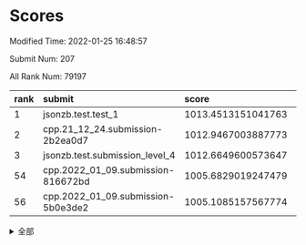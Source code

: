 # Scores

Modified Time: 2022-01-25 16:48:57

Submit Num: 207

All Rank Num: 79197

| rank |               submit               |       score        |       sigma        | pk_num |
| :--- | :--------------------------------- | :----------------- | :----------------- | :----- |
| 1    | jsonzb.test.test_1                 | 1013.4513151041763 | 0.8007526926766553 | 1533   |
| 2    | cpp.21_12_24.submission-2b2ea0d7   | 1012.9467003887773 | 0.7956699376122872 | 1538   |
| 3    | jsonzb.test.submission_level_4     | 1012.6649600573647 | 0.7919946332366251 | 1527   |
| 54   | cpp.2022_01_09.submission-816672bd | 1005.6829019247479 | 0.7368301369111044 | 1531   |
| 56   | cpp.2022_01_09.submission-5b0e3de2 | 1005.1085157567774 | 0.7319769954697498 | 1529   |


<details>
<summary>全部</summary>

| rank |                 submit                 |       score        |       sigma        | pk_num |
| :--- | :------------------------------------- | :----------------- | :----------------- | :----- |
| 1    | jsonzb.test.test_1                     | 1013.4513151041763 | 0.8007526926766553 | 1533   |
| 2    | cpp.21_12_24.submission-2b2ea0d7       | 1012.9467003887773 | 0.7956699376122872 | 1538   |
| 3    | jsonzb.test.submission_level_4         | 1012.6649600573647 | 0.7919946332366251 | 1527   |
| 4    | gobigger.level_3.submission_level_3_43 | 1011.798006552316  | 0.7833343055500462 | 1531   |
| 5    | gobigger.level_3.submission_level_3_41 | 1011.6935456269385 | 0.7854568458455335 | 1529   |
| 6    | gobigger.level_3.submission_level_3_33 | 1011.5830313183338 | 0.7910559158223552 | 1527   |
| 7    | gobigger.level_3.submission_level_3_21 | 1011.4058206359093 | 0.7741967056262457 | 1525   |
| 8    | gobigger.level_3.submission_level_3_30 | 1011.1477710917906 | 0.7725333738424014 | 1529   |
| 9    | gobigger.level_3.submission_level_3_47 | 1011.0935912484288 | 0.753802996824141  | 1532   |
| 10   | gobigger.level_3.submission_level_3_5  | 1011.0499475852841 | 0.7841047080729725 | 1536   |
| 11   | gobigger.level_3.submission_level_3_2  | 1011.0434369831678 | 0.767455161733197  | 1529   |
| 12   | gobigger.level_3.submission_level_3_44 | 1011.033620754654  | 0.7787301314859885 | 1531   |
| 13   | gobigger.level_3.submission_level_3_12 | 1010.990102561386  | 0.7746557267288494 | 1532   |
| 14   | gobigger.level_3.submission_level_3_18 | 1010.9531137451172 | 0.7690442025278026 | 1529   |
| 15   | gobigger.level_3.submission_level_3_39 | 1010.8412278973541 | 0.763093044834861  | 1530   |
| 16   | gobigger.level_3.submission_level_3_10 | 1010.6805289736136 | 0.7780070194016544 | 1536   |
| 17   | gobigger.level_3.submission_level_3_3  | 1010.6060603504894 | 0.7738791829531338 | 1532   |
| 18   | gobigger.level_3.submission_level_3_37 | 1010.5816410123416 | 0.7669847336121061 | 1530   |
| 19   | gobigger.level_3.submission_level_3_6  | 1010.5665177592434 | 0.7514242400622255 | 1529   |
| 20   | gobigger.level_3.submission_level_3_35 | 1010.3841622696689 | 0.7823296131474596 | 1531   |
| 21   | gobigger.level_3.submission_level_3_29 | 1010.3562193361015 | 0.7442129574715267 | 1537   |
| 22   | gobigger.level_3.submission_level_3_27 | 1010.2365236999665 | 0.7777378536524325 | 1533   |
| 23   | gobigger.level_3.submission_level_3_42 | 1010.2334033000094 | 0.7589510239902592 | 1531   |
| 24   | gobigger.level_3.submission_level_3_24 | 1010.2088038737505 | 0.7595999361126845 | 1530   |
| 25   | gobigger.level_3.submission_level_3_4  | 1010.1824912473185 | 0.7523258789279004 | 1529   |
| 26   | gobigger.level_3.submission_level_3_9  | 1010.1417475801575 | 0.7782249420946457 | 1530   |
| 27   | gobigger.level_3.submission_level_3_46 | 1010.1185583674893 | 0.7565474635934625 | 1530   |
| 28   | gobigger.level_3.submission_level_3_28 | 1010.0857745148503 | 0.7604059345670403 | 1532   |
| 29   | gobigger.level_3.submission_level_3_1  | 1010.0760560802328 | 0.7455525616428765 | 1529   |
| 30   | gobigger.level_3.submission_level_3_25 | 1010.0670026658916 | 0.7322020371659307 | 1531   |
| 31   | gobigger.level_3.submission_level_3_26 | 1010.0400016905164 | 0.7519970422245376 | 1531   |
| 32   | gobigger.level_3.submission_level_3_49 | 1010.0078807579047 | 0.747191949984995  | 1529   |
| 33   | gobigger.level_3.submission_level_3_23 | 1009.9933874419787 | 0.780093191010612  | 1531   |
| 34   | gobigger.level_3.submission_level_3_38 | 1009.9435509240866 | 0.7562653558792946 | 1529   |
| 35   | gobigger.level_3.submission_level_3_14 | 1009.8897068786727 | 0.7306019093207755 | 1527   |
| 36   | gobigger.level_3.submission_level_3_40 | 1009.8249694620039 | 0.7499462460835696 | 1532   |
| 37   | gobigger.level_3.submission_level_3_31 | 1009.8151736889422 | 0.7526669817808979 | 1536   |
| 38   | gobigger.level_3.submission_level_3_19 | 1009.7965406472093 | 0.7519379007025536 | 1531   |
| 39   | gobigger.level_3.submission_level_3_7  | 1009.7869746267944 | 0.7611196929285058 | 1531   |
| 40   | gobigger.level_3.submission_level_3_13 | 1009.7852500832208 | 0.7680725725396869 | 1532   |
| 41   | gobigger.level_3.submission_level_3_48 | 1009.509735263198  | 0.7823743879814551 | 1528   |
| 42   | gobigger.level_3.submission_level_3_0  | 1009.5075501214138 | 0.7623167523060581 | 1533   |
| 43   | gobigger.level_3.submission_level_3_22 | 1009.387061541588  | 0.7501881365353175 | 1531   |
| 44   | gobigger.level_3.submission_level_3_34 | 1009.2120607402577 | 0.7670672280401256 | 1536   |
| 45   | gobigger.level_3.submission_level_3_16 | 1009.1126154380815 | 0.7591340623697806 | 1526   |
| 46   | gobigger.level_3.submission_level_3_36 | 1008.9545783337749 | 0.7295197873925396 | 1529   |
| 47   | gobigger.level_3.submission_level_3_8  | 1008.847691964538  | 0.7429586783874788 | 1529   |
| 48   | gobigger.level_3.submission_level_3_15 | 1008.8008743824299 | 0.7463832902223665 | 1529   |
| 49   | gobigger.level_3.submission_level_3_11 | 1008.7351591940725 | 0.7432960121160201 | 1525   |
| 50   | gobigger.level_3.submission_level_3_32 | 1008.5808671066533 | 0.7632650044144368 | 1527   |
| 51   | gobigger.level_3.submission_level_3_20 | 1008.49399360064   | 0.7308940292848117 | 1536   |
| 52   | gobigger.level_3.submission_level_3_17 | 1008.1714457067757 | 0.7428395944393683 | 1530   |
| 53   | gobigger.level_3.submission_level_3_45 | 1008.0953433986833 | 0.7362192164081904 | 1533   |
| 54   | cpp.2022_01_09.submission-816672bd     | 1005.6829019247479 | 0.7368301369111044 | 1531   |
| 55   | gobigger.level_1.submission_level_1_40 | 1005.3885673853853 | 0.73458118089872   | 1534   |
| 56   | cpp.2022_01_09.submission-5b0e3de2     | 1005.1085157567774 | 0.7319769954697498 | 1529   |
| 57   | gobigger.level_1.submission_level_1_46 | 1005.0964070986108 | 0.716522435498141  | 1528   |
| 58   | gobigger.level_1.submission_level_1_49 | 1004.6279693525013 | 0.7208420217853678 | 1528   |
| 59   | gobigger.level_1.submission_level_1_3  | 1004.5567032077811 | 0.7272419098281773 | 1527   |
| 60   | gobigger.level_1.submission_level_1_25 | 1004.5380693697222 | 0.7175866186421115 | 1529   |
| 61   | gobigger.level_1.submission_level_1_28 | 1004.4823638212447 | 0.7198636135822932 | 1528   |
| 62   | gobigger.level_1.submission_level_1_36 | 1004.4201818069105 | 0.733546855059064  | 1523   |
| 63   | gobigger.level_1.submission_level_1_10 | 1004.3231775999184 | 0.7171044730484666 | 1527   |
| 64   | gobigger.level_1.submission_level_1_21 | 1004.2905288980198 | 0.7199228915054715 | 1534   |
| 65   | gobigger.level_1.submission_level_1_31 | 1004.281206240279  | 0.7374734370687821 | 1531   |
| 66   | gobigger.level_1.submission_level_1_26 | 1004.1621019806616 | 0.7209747427748054 | 1529   |
| 67   | gobigger.level_1.submission_level_1_41 | 1004.0387502410084 | 0.7213621484917857 | 1535   |
| 68   | gobigger.level_1.submission_level_1_13 | 1003.9921497718631 | 0.7221723994400323 | 1529   |
| 69   | gobigger.level_1.submission_level_1_30 | 1003.9577863113133 | 0.7227520854196329 | 1532   |
| 70   | gobigger.level_1.submission_level_1_22 | 1003.909398544745  | 0.7148212921456103 | 1531   |
| 71   | gobigger.level_1.submission_level_1_27 | 1003.8972378346293 | 0.7175496663332146 | 1532   |
| 72   | gobigger.level_1.submission_level_1_48 | 1003.8538227688701 | 0.7156196090930609 | 1534   |
| 73   | gobigger.level_1.submission_level_1_37 | 1003.7799924791437 | 0.7093718437768506 | 1536   |
| 74   | gobigger.level_1.submission_level_1_16 | 1003.7635620425132 | 0.7309787492976421 | 1530   |
| 75   | gobigger.level_1.submission_level_1_8  | 1003.7414293977258 | 0.7368933865089766 | 1531   |
| 76   | gobigger.level_1.submission_level_1_17 | 1003.7287362675997 | 0.7095133380305063 | 1532   |
| 77   | gobigger.level_1.submission_level_1_6  | 1003.4915190818908 | 0.7172736443547012 | 1524   |
| 78   | gobigger.level_1.submission_level_1_32 | 1003.4893825150224 | 0.713791708043144  | 1532   |
| 79   | gobigger.level_1.submission_level_1_19 | 1003.4761901972126 | 0.7234364392105022 | 1529   |
| 80   | gobigger.level_1.submission_level_1_4  | 1003.4218497894902 | 0.7254442627155389 | 1531   |
| 81   | gobigger.level_1.submission_level_1_5  | 1003.2637204878963 | 0.7261920407696152 | 1528   |
| 82   | gobigger.level_1.submission_level_1_7  | 1003.2383915229982 | 0.7318503093309244 | 1531   |
| 83   | gobigger.level_1.submission_level_1_1  | 1003.233896668998  | 0.7251356836013999 | 1530   |
| 84   | gobigger.level_1.submission_level_1_34 | 1003.1266039949819 | 0.7074938037532287 | 1524   |
| 85   | gobigger.level_1.submission_level_1_42 | 1002.9996812715019 | 0.7083943998666895 | 1529   |
| 86   | gobigger.level_1.submission_level_1_12 | 1002.9822519492543 | 0.7106076256316299 | 1527   |
| 87   | gobigger.level_1.submission_level_1_24 | 1002.8340418075799 | 0.7346872074683224 | 1532   |
| 88   | gobigger.level_1.submission_level_1_33 | 1002.7788456654895 | 0.7121120474984015 | 1531   |
| 89   | gobigger.level_1.submission_level_1_29 | 1002.7640162626614 | 0.7220659676819099 | 1532   |
| 90   | gobigger.level_1.submission_level_1_15 | 1002.7478497814844 | 0.7263563314717721 | 1527   |
| 91   | gobigger.level_1.submission_level_1_2  | 1002.7322900146239 | 0.7123039655482344 | 1528   |
| 92   | gobigger.level_1.submission_level_1_18 | 1002.7243343945642 | 0.7062542935979818 | 1530   |
| 93   | gobigger.level_1.submission_level_1_35 | 1002.7167428383839 | 0.7106947471885687 | 1532   |
| 94   | gobigger.level_1.submission_level_1_9  | 1002.6615118383388 | 0.7100200389703752 | 1524   |
| 95   | gobigger.level_1.submission_level_1_43 | 1002.6606691339479 | 0.7280102042080591 | 1530   |
| 96   | gobigger.level_1.submission_level_1_0  | 1002.6108049542141 | 0.7160581394868113 | 1526   |
| 97   | gobigger.level_1.submission_level_1_39 | 1002.4137756467003 | 0.7201032348232476 | 1528   |
| 98   | gobigger.level_1.submission_level_1_23 | 1002.3603640212265 | 0.7128313897588797 | 1531   |
| 99   | gobigger.level_1.submission_level_1_45 | 1002.2810854206504 | 0.7119702735108063 | 1522   |
| 100  | gobigger.level_1.submission_level_1_47 | 1002.2200445437073 | 0.7177808338744599 | 1529   |
| 101  | gobigger.level_1.submission_level_1_14 | 1002.0688229107694 | 0.7077294558673346 | 1527   |
| 102  | gobigger.level_1.submission_level_1_11 | 1001.9822386915091 | 0.7210098281645424 | 1530   |
| 103  | gobigger.level_1.submission_level_1_20 | 1001.9620944925854 | 0.7214415049504954 | 1527   |
| 104  | gobigger.level_1.submission_level_1_38 | 1001.6821784774964 | 0.7207442516612595 | 1532   |
| 105  | gobigger.level_1.submission_level_1_44 | 1001.5206429451856 | 0.7150864101944023 | 1532   |
| 106  | gobigger.random.submission_random_1    | 997.2822324270531  | 0.7018980647712687 | 1534   |
| 107  | gobigger.random.submission_random_46   | 997.2801918913577  | 0.7059196625007284 | 1530   |
| 108  | gobigger.random.submission_random_26   | 997.2671533842669  | 0.7145337645765165 | 1529   |
| 109  | gobigger.random.submission_random_42   | 996.9481468311814  | 0.7098539197652406 | 1531   |
| 110  | gobigger.random.submission_random_48   | 996.7411400080351  | 0.709695623142771  | 1533   |
| 111  | gobigger.random.submission_random_29   | 996.7036177224049  | 0.71922395315927   | 1530   |
| 112  | gobigger.random.submission_random_24   | 996.5709004161616  | 0.7011902705512688 | 1531   |
| 113  | gobigger.random.submission_random_47   | 996.4839334088875  | 0.709592997955982  | 1530   |
| 114  | gobigger.random.submission_random_20   | 996.4166694784407  | 0.7053470011259049 | 1527   |
| 115  | gobigger.random.submission_random_6    | 996.252308907291   | 0.7070309707828693 | 1530   |
| 116  | gobigger.random.submission_random_33   | 996.2433860261599  | 0.7225153566601998 | 1531   |
| 117  | gobigger.random.submission_random_34   | 996.1676636866417  | 0.7067469115449996 | 1535   |
| 118  | gobigger.random.submission_random_0    | 996.1449194898021  | 0.7350667157479968 | 1532   |
| 119  | gobigger.random.submission_random_40   | 996.1406054630011  | 0.7105175866532031 | 1532   |
| 120  | gobigger.random.submission_random_39   | 996.1107878414575  | 0.7112822575841042 | 1530   |
| 121  | gobigger.random.submission_random_4    | 996.1038360401722  | 0.6975982459096061 | 1530   |
| 122  | gobigger.random.submission_random_32   | 996.0707864184626  | 0.7193150436405011 | 1530   |
| 123  | gobigger.random.submission_random_25   | 996.0358995010764  | 0.709040684905943  | 1530   |
| 124  | gobigger.random.submission_random_14   | 995.989704445517   | 0.7149661544557032 | 1531   |
| 125  | gobigger.random.submission_random_22   | 995.9712392978537  | 0.6989672641177501 | 1533   |
| 126  | gobigger.random.submission_random_27   | 995.9208957320109  | 0.7190113705746615 | 1528   |
| 127  | gobigger.random.submission_random_19   | 995.9142762257175  | 0.7176785428787594 | 1531   |
| 128  | gobigger.random.submission_random_17   | 995.8625748884164  | 0.703685829582481  | 1530   |
| 129  | gobigger.random.submission_random_31   | 995.8094347042253  | 0.7069077722756951 | 1530   |
| 130  | gobigger.random.submission_random_3    | 995.8071493275206  | 0.7016135881073219 | 1530   |
| 131  | gobigger.random.submission_random_11   | 995.7149961604315  | 0.6914506393148759 | 1527   |
| 132  | gobigger.random.submission_random_21   | 995.6590726616506  | 0.7165549307017025 | 1528   |
| 133  | gobigger.random.submission_random_23   | 995.6519917597554  | 0.715094172278772  | 1531   |
| 134  | gobigger.random.submission_random_10   | 995.6435820955007  | 0.6970662060198884 | 1530   |
| 135  | gobigger.random.submission_random_35   | 995.6370027352174  | 0.7182078794119072 | 1533   |
| 136  | gobigger.random.submission_random_7    | 995.6364088526724  | 0.7036045629734395 | 1533   |
| 137  | gobigger.random.submission_random_44   | 995.5575905389181  | 0.7141752402008712 | 1532   |
| 138  | gobigger.random.submission_random_18   | 995.5529523924374  | 0.7037267056544888 | 1532   |
| 139  | gobigger.random.submission_random_5    | 995.5449831430585  | 0.6996051770032452 | 1529   |
| 140  | gobigger.random.submission_random_45   | 995.541517585606   | 0.7302126170056841 | 1534   |
| 141  | gobigger.random.submission_random_43   | 995.5002942924898  | 0.7120614477923689 | 1532   |
| 142  | gobigger.random.submission_random_8    | 995.4426169244698  | 0.7271710332523829 | 1529   |
| 143  | gobigger.random.submission_random_9    | 995.4303051259428  | 0.7131188628888793 | 1525   |
| 144  | gobigger.random.submission_random_38   | 995.4140882512152  | 0.7075576447492369 | 1531   |
| 145  | gobigger.random.submission_random_2    | 995.3597926919768  | 0.721955072671655  | 1528   |
| 146  | gobigger.random.submission_random_49   | 995.220132936846   | 0.7239670048095685 | 1530   |
| 147  | gobigger.random.submission_random_12   | 995.184829835946   | 0.722688260474814  | 1528   |
| 148  | gobigger.random.submission_random_41   | 995.0781431942539  | 0.7067185772243992 | 1528   |
| 149  | gobigger.random.submission_random_36   | 995.0322380646008  | 0.7045832990006555 | 1530   |
| 150  | gobigger.random.submission_random_30   | 995.0290823935733  | 0.7189259910704133 | 1529   |
| 151  | gobigger.random.submission_random_13   | 994.9897865275061  | 0.7205288705834877 | 1528   |
| 152  | gobigger.random.submission_random_28   | 994.9660531454393  | 0.7135444499581909 | 1531   |
| 153  | gobigger.random.submission_random_15   | 994.901648146788   | 0.7112538306351576 | 1530   |
| 154  | gobigger.random.submission_random_37   | 994.6539216190954  | 0.706119197961871  | 1535   |
| 155  | gobigger.random.submission_random_16   | 994.1856039817176  | 0.7075184805250146 | 1531   |
| 156  | gobigger.level_2.submission_level_2_28 | 993.4168722003596  | 0.7491779558763715 | 1535   |
| 157  | gobigger.level_2.submission_level_2_30 | 993.381880079741   | 0.7478224369817335 | 1528   |
| 158  | gobigger.level_2.submission_level_2_45 | 993.1815231608277  | 0.7407512305339692 | 1532   |
| 159  | gobigger.level_2.submission_level_2_32 | 993.1170620578606  | 0.7201447449507674 | 1530   |
| 160  | gobigger.level_2.submission_level_2_2  | 993.111719668266   | 0.7283087329631742 | 1532   |
| 161  | gobigger.level_2.submission_level_2_10 | 992.9734271071331  | 0.7580554356214099 | 1532   |
| 162  | gobigger.level_2.submission_level_2_26 | 992.9097179073444  | 0.7519304399642746 | 1536   |
| 163  | gobigger.level_2.submission_level_2_19 | 992.76809008735    | 0.7327793891715375 | 1532   |
| 164  | gobigger.level_2.submission_level_2_9  | 992.7546731344346  | 0.7621206573743908 | 1531   |
| 165  | gobigger.level_2.submission_level_2_29 | 992.6098787516514  | 0.7340005611613948 | 1535   |
| 166  | gobigger.level_2.submission_level_2_23 | 992.5922239358516  | 0.7366747411727579 | 1531   |
| 167  | gobigger.level_2.submission_level_2_20 | 992.5234554106015  | 0.7449856286640546 | 1529   |
| 168  | gobigger.level_2.submission_level_2_3  | 992.4774441329922  | 0.7434976459428569 | 1530   |
| 169  | gobigger.level_2.submission_level_2_47 | 992.4343350312722  | 0.7309222111203354 | 1526   |
| 170  | gobigger.level_2.submission_level_2_13 | 992.4342076610345  | 0.7259837798314965 | 1528   |
| 171  | gobigger.level_2.submission_level_2_5  | 992.3058355095776  | 0.7419981704552657 | 1527   |
| 172  | gobigger.level_2.submission_level_2_42 | 992.1798533480996  | 0.7424625338005435 | 1526   |
| 173  | gobigger.level_2.submission_level_2_43 | 992.1585011353859  | 0.7642560771389109 | 1529   |
| 174  | gobigger.level_2.submission_level_2_0  | 992.0023936781763  | 0.7335592099202768 | 1537   |
| 175  | gobigger.level_2.submission_level_2_1  | 991.9972054776204  | 0.7448243882542297 | 1527   |
| 176  | gobigger.level_2.submission_level_2_17 | 991.9745790311068  | 0.7359966794707661 | 1530   |
| 177  | gobigger.level_2.submission_level_2_31 | 991.9467412456497  | 0.750183073349554  | 1528   |
| 178  | gobigger.level_2.submission_level_2_25 | 991.8830371208235  | 0.7518640295819504 | 1537   |
| 179  | gobigger.level_2.submission_level_2_11 | 991.8704447984127  | 0.7446842858614251 | 1541   |
| 180  | gobigger.level_2.submission_level_2_36 | 991.8690356092552  | 0.7497281731373978 | 1536   |
| 181  | gobigger.level_2.submission_level_2_22 | 991.8502445123697  | 0.7536786010157802 | 1528   |
| 182  | gobigger.level_2.submission_level_2_38 | 991.7931681876178  | 0.7397603895012532 | 1528   |
| 183  | gobigger.level_2.submission_level_2_24 | 991.7445993919507  | 0.7565687385481513 | 1534   |
| 184  | gobigger.level_2.submission_level_2_4  | 991.7213897894882  | 0.7368118621485658 | 1531   |
| 185  | gobigger.level_2.submission_level_2_27 | 991.6701471769557  | 0.7579794048091917 | 1530   |
| 186  | gobigger.level_2.submission_level_2_44 | 991.655189553028   | 0.7540022228198393 | 1528   |
| 187  | gobigger.level_2.submission_level_2_12 | 991.4606014829018  | 0.7431218870532476 | 1532   |
| 188  | gobigger.level_2.submission_level_2_18 | 991.4470113625782  | 0.7486838223189427 | 1528   |
| 189  | gobigger.level_2.submission_level_2_34 | 991.4435693911463  | 0.7543407073681179 | 1533   |
| 190  | gobigger.level_2.submission_level_2_46 | 991.4218651968123  | 0.7455687288526871 | 1529   |
| 191  | gobigger.level_2.submission_level_2_49 | 991.4106600540669  | 0.7593181606193234 | 1525   |
| 192  | gobigger.level_2.submission_level_2_6  | 991.3204849322077  | 0.7551818289673692 | 1534   |
| 193  | gobigger.level_2.submission_level_2_8  | 991.2590431830649  | 0.7677454821138543 | 1527   |
| 194  | gobigger.level_2.submission_level_2_40 | 991.1332057070227  | 0.7518484404544329 | 1533   |
| 195  | gobigger.level_2.submission_level_2_33 | 991.0718351062413  | 0.7553470436137171 | 1531   |
| 196  | gobigger.level_2.submission_level_2_35 | 990.9356385991563  | 0.7574062360852928 | 1532   |
| 197  | gobigger.level_2.submission_level_2_14 | 990.923544579815   | 0.764151704312756  | 1531   |
| 198  | gobigger.level_2.submission_level_2_48 | 990.8182182245345  | 0.7503012156088468 | 1533   |
| 199  | gobigger.level_2.submission_level_2_15 | 990.6811776938285  | 0.7503914162341102 | 1533   |
| 200  | gobigger.level_2.submission_level_2_16 | 990.5826216500033  | 0.7524185186099663 | 1529   |
| 201  | gobigger.level_2.submission_level_2_37 | 990.5525734818666  | 0.7669912049921301 | 1529   |
| 202  | gobigger.level_2.submission_level_2_21 | 990.3529738452455  | 0.7783030829770751 | 1527   |
| 203  | gobigger.level_2.submission_level_2_7  | 990.022231803028   | 0.7637112081951862 | 1534   |
| 204  | gobigger.level_2.submission_level_2_41 | 989.9879085835328  | 0.752410798861397  | 1530   |
| 205  | gobigger.level_2.submission_level_2_39 | 989.9510117088314  | 0.7623359631091329 | 1534   |
| 206  | gobigger.none.submission_none_0        | 976.4339583088439  | 1.3902845197552887 | 1531   |
| 207  | gobigger.none.submission_none_1        | 976.1617652494532  | 1.428033971743286  | 1526   |

</details>